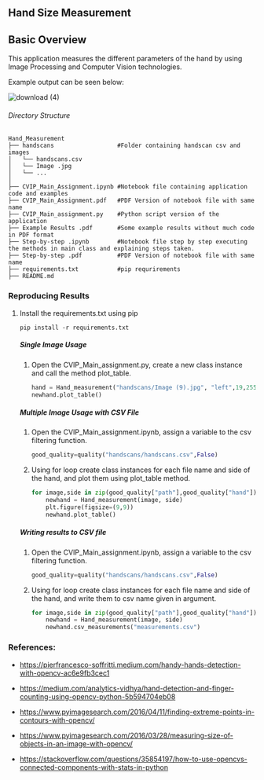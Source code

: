 ## Hand Size Measurement

## Basic Overview

This application measures the different parameters of the hand by using Image Processing and Computer Vision technologies. 

Example output can be seen below:

![download (4)](https://user-images.githubusercontent.com/62821891/120564514-5eda9600-c40b-11eb-92d9-143321406b9a.png)

###### Directory Structure

```
Hand_Measurement
├── handscans                  #Folder containing handscan csv and images
│   └── handscans.csv
│   └── Image .jpg
│   └── ...
│ 
├── CVIP_Main_Assignment.ipynb #Notebook file containing application code and examples
├── CVIP_Main_Assignment.pdf   #PDF Version of notebook file with same name
├── CVIP_Main_assignment.py	   #Python script version of the application
├── Example Results .pdf       #Some example results without much code in PDF format
├── Step-by-step .ipynb        #Notebook file step by step executing the methods in main class and explaining steps taken.
├── Step-by-step .pdf      	   #PDF Version of notebook file with same name
├── requirements.txt           #pip requrirements
├── README.md
```



### Reproducing Results

1. Install the requirements.txt using pip

   ```
   pip install -r requirements.txt
   ```

   ##### Single Image Usage

   1. Open the CVIP_Main_assignment.py, create a new class instance and call the method plot_table.

      ```python
      hand = Hand_measurement("handscans/Image (9).jpg", "left",19,255)
      newhand.plot_table()
      ```

   
   ##### Multiple Image Usage with CSV File
   
   1. Open the CVIP_Main_assignment.ipynb, assign a variable to the csv filtering function.
   
      ```python
      good_quality=quality("handscans/handscans.csv",False)
      ```
   
   2. Using for loop create class instances for each file name and side of the hand, and plot them using plot_table method.
   
      ```python
      for image,side in zip(good_quality["path"],good_quality["hand"]):
          newhand = Hand_measurement(image, side)
          plt.figure(figsize=(9,9))
          newhand.plot_table()
      ```
   
   ##### Writing results to CSV file
   
   1. Open the CVIP_Main_assignment.ipynb, assign a variable to the csv filtering function.
   
      ```python
      good_quality=quality("handscans/handscans.csv",False)
      ```
   
   2. Using for loop create class instances for each file name and side of the hand, and write them to csv name given in argument.
   
      ```python
      for image,side in zip(good_quality["path"],good_quality["hand"]):
          newhand = Hand_measurement(image, side)
          newhand.csv_measurements("measurements.csv")
      ```
   
   [^Note]: To keep the file size of the project smaller, only good and reasonable quality images are included in the project folder.
   
   

### References:

- https://pierfrancesco-soffritti.medium.com/handy-hands-detection-with-opencv-ac6e9fb3cec1
- https://medium.com/analytics-vidhya/hand-detection-and-finger-counting-using-opencv-python-5b594704eb08

- https://www.pyimagesearch.com/2016/04/11/finding-extreme-points-in-contours-with-opencv/

- https://www.pyimagesearch.com/2016/03/28/measuring-size-of-objects-in-an-image-with-opencv/

- https://stackoverflow.com/questions/35854197/how-to-use-opencvs-connected-components-with-stats-in-python





